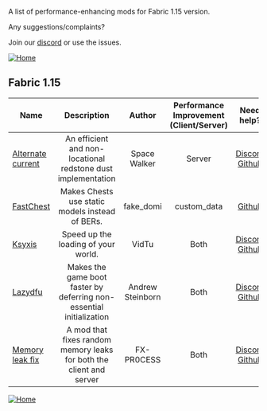 
A list of performance-enhancing mods for Fabric 1.15 version.

Any suggestions/complaints?

Join our [discord](https://discord.gg/8nzHYhVUQS) or use the issues.

[![Home](/images/button_small/home.png)](/README.md)

## Fabric 1.15

| Name |  Description | Author | Performance Improvement (Client/Server) | Need help? |
| --- | :---: | :---: | :---: | :---: |
| [Alternate current](https://modrinth.com/mod/alternate-current) | An efficient and non-locational redstone dust implementation | Space Walker | Server | [Discord](https://discord.gg/EJC9zkX) [Github](https://github.com/SpaceWalkerRS/alternate-current/issues) 
| [FastChest](https://www.curseforge.com/minecraft/mc-mods/fastchest) | Makes Chests use static models instead of BERs. | fake_domi | custom_data |  [Github](https://github.com/FakeDomi/FastChest) 
| [Ksyxis](https://modrinth.com/mod/ksyxis) | Speed up the loading of your world. | VidTu | Both | [Discord](https://discord.gg/kmzepGP9uz) [Github](https://github.com/VidTu/Ksyxis/issues) 
| [Lazydfu](https://modrinth.com/mod/lazydfu) | Makes the game boot faster by deferring non-essential initialization | Andrew Steinborn | Both | [Discord](https://discord.gg/RUGArxEQ8J) [Github](https://github.com/astei/lazydfu/issues) 
| [Memory leak fix](https://modrinth.com/mod/memoryleakfix) | A mod that fixes random memory leaks for both the client and server | FX-PR0CESS | Both | [Discord](https://discord.gg/rcTjvxq) [Github](https://github.com/fxmorin/memoryLeakFix/issues) 

[![Home](/images/button_small/home.png)](/README.md)
